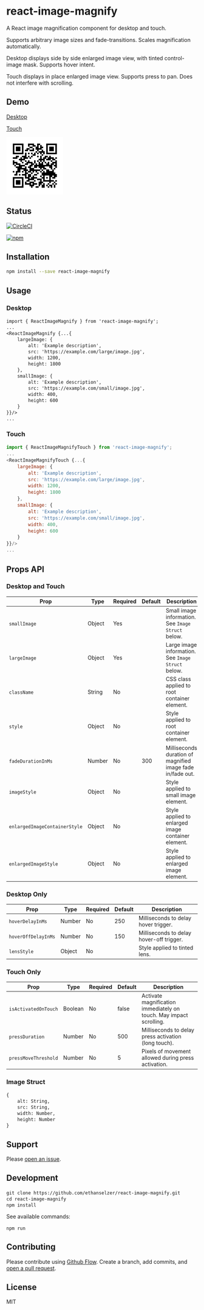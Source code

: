 # react-image-magnify

A React image magnification component for desktop and touch.

Supports arbitrary image sizes and fade-transitions. Scales magnification automatically.

Desktop displays side by side enlarged image view, with tinted control-image mask.
Supports hover intent.

Touch displays in place enlarged image view.
Supports press to pan. Does not interfere with scrolling.

## Demo
[Desktop](https://goo.gl/R7snea)

[Touch](https://goo.gl/kyRELs)

<img src="./docs/qr.png?raw=true" alt="Touch Demo"/>

## Status
[![CircleCI](https://circleci.com/gh/ethanselzer/react-image-magnify.svg?style=svg)](https://circleci.com/gh/ethanselzer/react-image-magnify)

[![npm](https://nodei.co/npm/react-image-magnify.svg?downloads=true)](https://nodei.co/npm/react-image-magnify/)

## Installation

```sh
npm install --save react-image-magnify
```

## Usage
### Desktop

```JSX
import { ReactImageMagnify } from 'react-image-magnify';
...
<ReactImageMagnify {...{
    largeImage: {
        alt: 'Example description',
        src: 'https://example.com/large/image.jpg',
        width: 1200,
        height: 1800
    },
    smallImage: {
        alt: 'Example description',
        src: 'https://example.com/small/image.jpg',
        width: 400,
        height: 600
    }
}}/>
...
```
### Touch

```JavaScript
import { ReactImageMagnifyTouch } from 'react-image-magnify';
...
<ReactImageMagnifyTouch {...{
    largeImage: {
        alt: 'Example description',
        src: 'https://example.com/large/image.jpg',
        width: 1200,
        height: 1800
    },
    smallImage: {
        alt: 'Example description',
        src: 'https://example.com/small/image.jpg',
        width: 400,
        height: 600
    }
}}/>
...
```

## Props API

### Desktop and Touch
| Prop                          | Type   | Required | Default | Description                                                |
|-------------------------------|--------|----------|---------|------------------------------------------------------------|
| `smallImage`                  | Object | Yes      |         | Small image information. See `Image Struct` below.         |
| `largeImage`                  | Object | Yes      |         | Large image information. See `Image Struct` below.         |
| `className`                   | String | No       |         | CSS class applied to root container element.               |
| `style`                       | Object | No       |         | Style applied to root container element.                   |
| `fadeDurationInMs`            | Number | No       | 300     | Milliseconds duration of magnified image fade in/fade out. |
| `imageStyle`                  | Object | No       |         | Style applied to small image element.                      |
| `enlargedImageContainerStyle` | Object | No       |         | Style applied to enlarged image container element.         |
| `enlargedImageStyle`          | Object | No       |         | Style applied to enlarged image element.                   |

### Desktop Only
| Prop                          | Type   | Required | Default | Description                                                |
|-------------------------------|--------|----------|---------|------------------------------------------------------------|
| `hoverDelayInMs`              | Number | No       | 250     | Milliseconds to delay hover trigger.                       |
| `hoverOffDelayInMs`           | Number | No       | 150     | Milliseconds to delay hover-off trigger.                   |
| `lensStyle`                   | Object | No       |         | Style applied to tinted lens.                      |

### Touch Only
| Prop                          | Type   | Required | Default | Description                                                |
|-------------------------------|--------|----------|---------|------------------------------------------------------------|
| `isActivatedOnTouch`          | Boolean| No       | false   | Activate magnification immediately on touch. May impact scrolling.|
| `pressDuration`               | Number | No       | 500     | Milliseconds to delay press activation (long touch).       |
| `pressMoveThreshold`          | Number | No       | 5       | Pixels of movement allowed during press activation.        |

### Image Struct
```
{
    alt: String,
    src: String,
    width: Number,
    height: Number
}
```

## Support

Please [open an issue](https://github.com/ethanselzer/react-image-magnify/issues).

## Development

```ssh
git clone https://github.com/ethanselzer/react-image-magnify.git
cd react-image-magnify
npm install
```
See available commands:
```ssh
npm run
```

## Contributing

Please contribute using [Github Flow](https://guides.github.com/introduction/flow/). Create a branch,
add commits, and [open a pull request](https://github.com/ethanselzer/react-image-magnify/compare/).

## License

MIT
